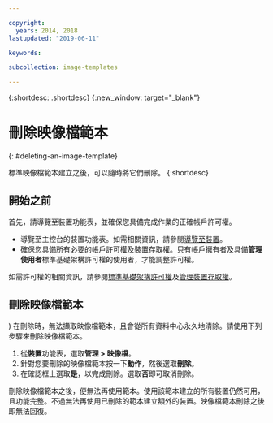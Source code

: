 ```yaml
---

copyright:
  years: 2014, 2018
lastupdated: "2019-06-11"

keywords:

subcollection: image-templates

---
```


{:shortdesc: .shortdesc}
{:new_window: target="_blank"}

# 刪除映像檔範本
{: #deleting-an-image-template}

標準映像檔範本建立之後，可以隨時將它們刪除。
{:shortdesc}

## 開始之前
首先，請導覽至裝置功能表，並確保您具備完成作業的正確帳戶許可權。

* 導覽至主控台的裝置功能表。如需相關資訊，請參閱[導覽至裝置](/docs/infrastructure/image-templates?topic=virtual-servers-navigating-devices)。
* 確保您具備所有必要的帳戶許可權及裝置存取權。只有帳戶擁有者及具備**管理使用者**標準基礎架構許可權的使用者，才能調整許可權。

如需許可權的相關資訊，請參閱[標準基礎架構許可權](/docs/iam?topic=iam-infrapermission#infrapermission)及[管理裝置存取權](/docs/vsi?topic=virtual-servers-managing-device-access)。

## 刪除映像檔範本
)
在刪除時，無法擷取映像檔範本，且會從所有資料中心永久地清除。請使用下列步驟來刪除映像檔範本。

1. 從**裝置**功能表，選取**管理 > 映像檔**。
2. 針對您要刪除的映像檔範本按一下**動作**，然後選取**刪除**。
3. 在確認框上選取**是**，以完成刪除。選取**否**即可取消刪除。

刪除映像檔範本之後，便無法再使用範本。使用該範本建立的所有裝置仍然可用，且功能完整。不過無法再使用已刪除的範本建立額外的裝置。映像檔範本刪除之後即無法回復。
